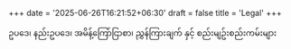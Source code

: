 +++
date = '2025-06-26T16:21:52+06:30'
draft = false
title = 'Legal'
+++

ဥပဒေ၊ နည်းဥပဒေ၊ အမိန့်ကြော်ငြာစာ၊ ညွှန်ကြားချက် နှင့် စည်းမျဥ်းစည်းကမ်းများ